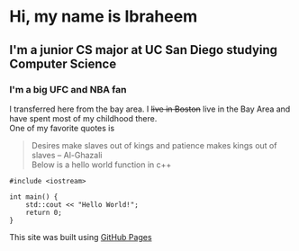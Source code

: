 # Hi, my name is Ibraheem
## I'm a junior CS major at UC San Diego studying Computer Science
### I'm a big UFC and NBA fan
I transferred here from the bay area. I ~~live in Boston~~ live in the Bay Area and have spent most of my childhood there.<br>
One of my favorite quotes is <br>
> Desires make slaves out of kings and patience makes kings out of slaves – Al-Ghazali <br>
Below is a hello world function in c++ <br>
```
#include <iostream>

int main() {
    std::cout << "Hello World!";
    return 0;
}
```
This site was built using [GitHub Pages](https://pages.github.com/)

